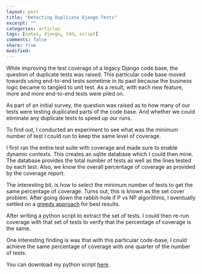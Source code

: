 ```yaml
---
layout: post
title: "Detecting Duplicate Django Tests"
excerpt: ""
categories: articles
tags: [notes, django, tdd, script]
comments: false
share: true
modified:
---
```


While improving the test coverage of a legacy Django code base, the question of
duplicate tests was raised. This particular code base moved towards using
end-to-end tests sometime in its past because the business logic became to
tangled to unit test.  As a result, with each new feature, more and more
end-to-end tests were piled on.

As part of an initial survey, the question was raised as to how many of our
tests were testing duplicated parts of the code base. And whether we could
eliminate any duplicate tests to speed up our runs.

To find out, I conducted an experiment to see what was the minimum number of
test I could run to keep the same level of coverage.

I first ran the entire test suite with coverage and made sure to enable dynamic
contexts. This creates an sqlite database which I could then mine. The database
provides the total number of tests as well as the lines tested by each test.
Also, we know the overall percentage of coverage as provided by the coverage
report.

The interesting bit, is how to select the minimum number of tests to get the
same percentage of coverage. Turns out, this is known as the set cover problem.
After going down the rabbit-hole if P vs NP algorithms, I eventually settled on
a [greedy approach](http://www.martinbroadhurst.com/greedy-set-cover-in-python.html) for
best results.

After writing a python script to extract the set of tests. I could then re-run
coverage with that set of tests to verify that the percentage of coverage is the
same.

One interesting finding is was that with this particular code-base, I could
achieve the same percentage of coverage with one quarter of the number of tests.

You can download my python script [here](/assets/script/duplicate_tests.py).
